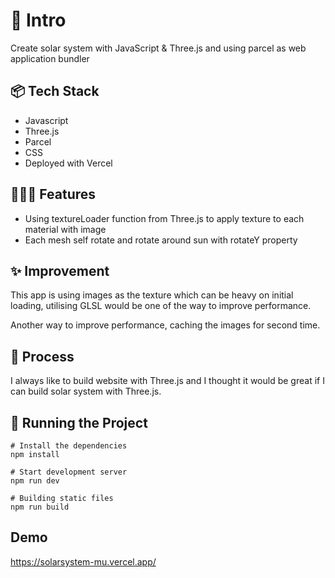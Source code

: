 # 🎋 Intro

Create solar system with JavaScript & Three.js and using parcel as web application bundler

## 📦 Tech Stack

- Javascript
- Three.js
- Parcel
- CSS
- Deployed with Vercel

## 👩🏽‍🍳 Features

- Using textureLoader function from Three.js to apply texture to each material with image
- Each mesh self rotate and rotate around sun with rotateY property

## ✨ Improvement

This app is using images as the texture which can be heavy on initial loading, utilising GLSL would be one of the way to improve performance.

Another way to improve performance, caching the images for second time.

## 💭 Process

I always like to build website with Three.js and I thought it would be great if I can build solar system with Three.js.

## 🚦 Running the Project

```
# Install the dependencies
npm install

# Start development server
npm run dev

# Building static files
npm run build
```

## Demo

https://solarsystem-mu.vercel.app/
